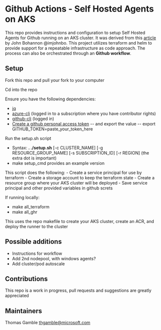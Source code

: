 # Github Actions - Self Hosted Agents on AKS

This repo provides instructions and configuration to setup Self Hosted Agents for Github running on an AKS cluster.  It was derived from this [article](https://github.blog/2020-08-04-github-actions-self-hosted-runners-on-google-cloud/) by John Bohannon @imjohnbo.   This project utilizes terraform and helm to provide support for a repeatable infrastructure as code approach.  The process can also be orchestrated through an **Github workflow**. 

## Setup

Fork this repo and pull your fork to your computer

Cd into the repo

Ensure you have the following dependencies:
- [jq](https://stedolan.github.io/jq/download/)
- [azure-cli](https://docs.microsoft.com/en-us/cli/azure/install-azure-cli) (logged in to a subscription where you have contributor rights)
- [github-cli](https://cli.github.com/) (logged in)
- [Create a github personal access token](https://docs.github.com/en/authentication/keeping-your-account-and-data-secure/creating-a-personal-access-token) -- and export the value -- export GITHUB_TOKEN=paste_your_token_here

Run the setup.sh script
- Syntax: **. ./setup.sh** [-c CLUSTER_NAME] [-g RESOURCE_GROUP_NAME] [-s SUBSCRIPTION_ID] [-r REGION] (the extra dot is important)
- make setup_cmd provides an example version

This script does the following:
    - Create a service principal for use by terraform
    - Create a storage account to keep the terraform state
    - Create a resource group where your AKS cluster will be deployed
    - Save service principal and other provided variables in github screts
    
If running locally:

- make all_terraform
- make all_ghr

This uses the repo makefile to create your AKS cluster, create an ACR, and deploy the runner to the cluster


## Possible additions

- Instructions for workflow
- Add 2nd nodepool, with windows agents?
- Add cluster/pod autoscale

## Contributions

This repo is a work in progress, pull requests and suggestions are greatly appreciated

## Maintainers

Thomas Gamble thgamble@microsoft.com


